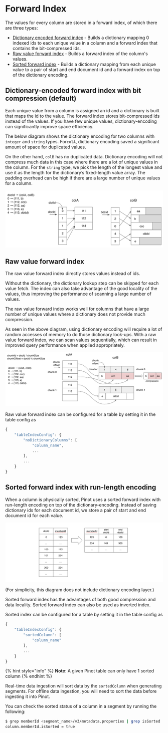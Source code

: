 # Forward Index

The values for every column are stored in a forward index, of which there are three types:

* [Dictionary encoded forward index](https://docs.pinot.apache.org/basics/indexing/forward-index#dictionary-encoded-forward-index-with-bit-compression-default) - Builds a dictionary mapping 0 indexed ids to each unique value in a column and a forward index that contains the bit-compressed ids.
* [Raw value forward index](https://docs.pinot.apache.org/basics/indexing/forward-index#raw-value-forward-index) - Builds a forward index of the column's values.&#x20;
* [Sorted forward index](https://docs.pinot.apache.org/basics/indexing/forward-index#sorted-forward-index-with-run-length-encoding) - Builds a dictionary mapping from each unique value to a pair of start and end document id and a forward index on top of the dictionary encoding.

## Dictionary-encoded forward index with bit compression (default)

Each unique value from a column is assigned an id and a dictionary is built that maps the id to the value. The forward index stores bit-compressed ids instead of the values. If you have few unique values, dictionary-encoding can significantly improve space efficiency.

The below diagram shows the dictionary encoding for two columns with `integer` and `string` types. For`colA`, dictionary encoding saved a significant amount of space for duplicated values.&#x20;

On the other hand, `colB` has no duplicated data. Dictionary encoding will not compress much data in this case where there are a lot of unique values in the column. For the `string` type, we pick the length of the longest value and use it as the length for the dictionary’s fixed-length value array. The padding overhead can be high if there are a large number of unique values for a column.

![](../../.gitbook/assets/dictionary.png)

## Raw value forward index

The raw value forward index directly stores values instead of ids.

Without the dictionary, the dictionary lookup step can be skipped for each value fetch. The index can also take advantage of the good locality of the values, thus improving the performance of scanning a large number of values.

The raw value forward index works well for columns that have a large number of unique values where a dictionary does not provide much compression.&#x20;

As seen in the above diagram, using dictionary encoding will require a lot of random accesses of memory to do those dictionary look-ups. With a raw value forward index, we can scan values sequentially, which can result in improved query performance when applied appropriately.

![](../../.gitbook/assets/no-dictionary.png)

Raw value forward index can be configured for a table by setting it in the table config as

```javascript
{
    "tableIndexConfig": {
        "noDictionaryColumns": [
            "column_name",
            ...
        ],
        ...
    }
}
```

## Sorted forward index with run-length encoding

When a column is physically sorted, Pinot uses a sorted forward index with run-length encoding on top of the dictionary-encoding. Instead of saving dictionary ids for each document id, we store a pair of start and end document id for each value.&#x20;

![Sorted forward index](../../.gitbook/assets/sorted-forward.png)

(For simplicity, this diagram does not include dictionary encoding layer.)

Sorted forward index has the advantages of both good compression and data locality. Sorted forward index can also be used as inverted index.

Sorted index can be configured for a table by setting it in the table config as

```javascript
{
    "tableIndexConfig": {
        "sortedColumn": [
            "column_name"
        ],
        ...
    }
}
```

{% hint style="info" %}
**Note**: A given Pinot table can only have 1 sorted column
{% endhint %}

Real-time data ingestion will sort data by the `sortedColumn` when generating segments. For offline data ingestion, you will need to sort the data before ingesting it into Pinot.

You can check the sorted status of a column in a segment by running the following:

```bash
$ grep memberId <segment_name>/v3/metadata.properties | grep isSorted
column.memberId.isSorted = true
```

##

